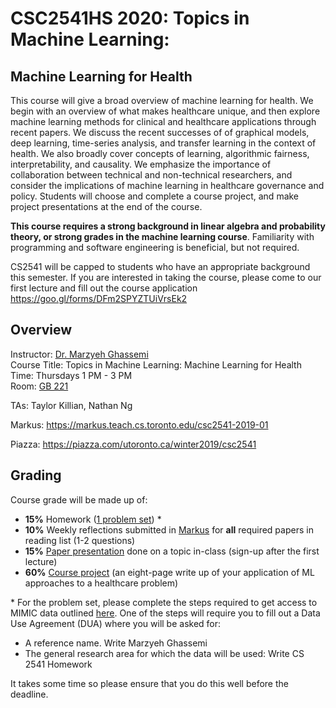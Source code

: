 <div class="home" id="home">
  <h1 class="pageTitle">CSC2541HS 2020: Topics in Machine Learning:</h1>
  <h2 class="pageTitle">Machine Learning for Health </h2>
  <p>
This course will give a broad overview of machine learning for health. We begin with an overview of what makes healthcare unique, and then explore machine learning methods for clinical and healthcare applications through recent papers. We discuss the recent successes of of graphical models, deep learning, time-series analysis, and transfer learning in the context of health. We also broadly cover concepts of learning, algorithmic fairness, interpretability, and causality. We emphasize the importance of collaboration between technical and non-technical researchers, and consider the implications of machine learning in healthcare governance and policy. Students will choose and complete a course project, and make project presentations at the end of the course. 
  </p>
  <p>
    <b>This course requires a strong background in linear algebra and probability theory, or strong grades in the machine learning course</b>. Familiarity with programming and software engineering is beneficial, but not required.
</p>
  <p>
    CS2541 will be capped to students who have an appropriate background this semester. 
    If you are interested in taking the course, please come to our first lecture and fill out the course application
    <a href="https://goo.gl/forms/DFm2SPYZTUiVrsEk2">https://goo.gl/forms/DFm2SPYZTUiVrsEk2</a>
  </p>
  
<h2>Overview</h2>
<p>Instructor: <a href="http://www.marzyehghassemi.com/">Dr. Marzyeh Ghassemi</a><br>
Course Title: Topics in Machine Learning: Machine Learning for Health<br>
Time: Thursdays 1 PM - 3 PM <br>
Room: <a href="http://map.utoronto.ca/utsg/building/070">GB 221</a><br>

TAs: Taylor Killian, Nathan Ng<br>

Markus: <a href="https://markus.teach.cs.toronto.edu/csc2541-2019-01">https://markus.teach.cs.toronto.edu/csc2541-2019-01</a><br>

Piazza: <a href="https://piazza.com/utoronto.ca/winter2019/csc2541">https://piazza.com/utoronto.ca/winter2019/csc2541</a>
</p>
<h2>Grading</h2>
<p>Course grade will be made up of:
  <ul>
    <li><b>15%</b> Homework (<a href=/problem_set/CS2541-ProblemSet-1.pdf>1 problem set</a>) *</li>
    <li><b>10%</b> Weekly reflections submitted in <a href="https://markus.teach.cs.toronto.edu/csc2541-2019-01">Markus</a> for <b>all</b> required papers in reading list (1-2 questions)</li>
    <li><b>15%</b> <a href=/reflections>Paper presentation</a> done on a topic in-class (sign-up after the first lecture)</li>
    <li><b>60%</b> <a href=/Project>Course project</a> (an eight-page write up of your application of ML approaches to a healthcare problem)</li>
</ul>
* For the problem set, please complete the steps required to get access to MIMIC data outlined <a href="https://mimic.physionet.org/gettingstarted/access/">here</a>. One of the steps will require you to fill out a Data Use Agreement (DUA) where you will be asked for:
<ul>
  <li>A reference name. Write Marzyeh Ghassemi</li>
  <li>The general research area for which the data will be used: Write CS 2541 Homework</li>
</ul>
It takes some time so please ensure that you do this well before the deadline.
</p>
  <!-- <ul class="posts noList">
    {% for post in paginator.posts %}
      <li>
        <span class="date">{{ post.date | date: '%B %d, %Y' }}</span>
        <h3><a class="post-link" href="{{ post.url | prepend: site.baseurl }}">{{ post.title }}</a></h3>
        <p>{% if post.description %}{{ post.description }}{% else %}{{ post.excerpt | strip_html }}{% endif %}</p>
      </li>
    {% endfor %}
  </ul>
  Pagination links
  <div class="pagination">
    {% if paginator.previous_page %}
      <a href="{{ paginator.previous_page_path | prepend: site.baseurl }}" class="previous button__outline">Newer Posts</a> 
    {% endif %}
    {% if paginator.next_page %}
      <a href="{{ paginator.next_page_path | prepend: site.baseurl }}" class="next button__outline">Older Posts</a>
    {% endif %}
  </div> -->
</div>
